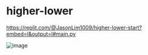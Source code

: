# higher-lower

https://replit.com/@JasonLim1009/higher-lower-start?embed=l&output=l#main.py

![image](https://user-images.githubusercontent.com/107684179/201310982-3a14a964-4757-4c0c-b86a-1c6e3491403a.png)
